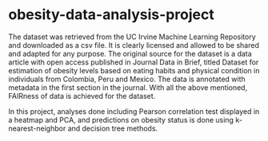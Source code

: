 # obesity-data-analysis-project

The dataset was retrieved from the UC Irvine Machine Learning Repository and downloaded as a csv file. It is clearly licensed and allowed to be shared and adapted for any purpose. The original source for the dataset is a data article with open access published in Journal Data in Brief, titled Dataset for estimation of obesity levels based on eating habits and physical condition in individuals from Colombia, Peru and Mexico. The data is annotated with metadata in the first section in the journal. With all the above mentioned, FAIRness of data is achieved for the dataset.

In this project, analyses done including Pearson correlation test displayed in a heatmap and PCA, and predictions on obesity status is done using k-nearest-neighbor and decision tree methods.
